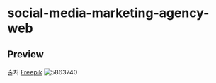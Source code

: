 # social-media-marketing-agency-web

## Preview
출처 <a href="https://kr.freepik.com/free-psd/social-media-marketing-agency-web-design-template_17839496.htm#query=web%20templates&position=0&from_view=keyword">Freepik</a>
![5863740](https://user-images.githubusercontent.com/48594896/209444198-e2793bc9-495b-4579-9150-58695a5f34d9.jpg)

